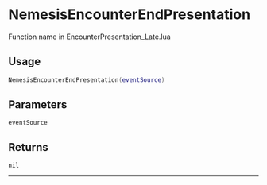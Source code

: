 # NemesisEncounterEndPresentation
Function name in EncounterPresentation_Late.lua
## Usage
```lua
NemesisEncounterEndPresentation(eventSource)
```
## Parameters
`eventSource`
## Returns
`nil`

---